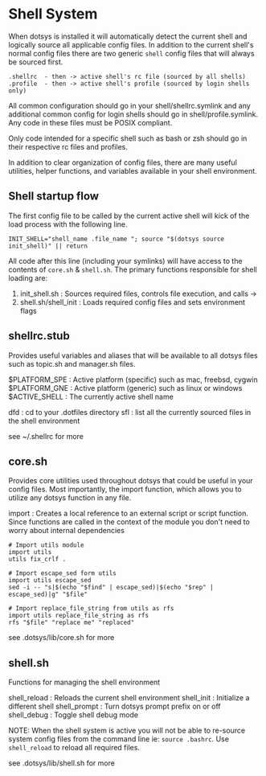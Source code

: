 Shell System
============

When dotsys is installed it will automatically detect the current shell and logically
source all applicable config files.  In addition to the current shell's normal config
files there are two generic `shell` config files that will always be sourced first.

    .shellrc  - then -> active shell's rc file (sourced by all shells)
    .profile  - then -> active shell's profile (sourced by login shells only)

All common configuration should go in your shell/shellrc.symlink and any additional common
config for login shells should  go in shell/profile.symlink. Any code in these files must
be POSIX compliant.

Only code intended for a specific shell such as bash or zsh should go in their respective
rc files and profiles.

In addition to clear organization of config files, there are many useful utilities, helper
functions, and variables available in your shell environment.

Shell startup flow
------------------

The first config file to be called by the current active shell will kick of the load process
with the following line.

    INIT_SHELL="shell_name .file_name "; source "$(dotsys source init_shell)" || return

All code after this line (including your symlinks) will have access to the contents of `core.sh`
& `shell.sh`.  The primary functions responsible for shell loading are:

1) init_shell.sh        : Sources required files, controls file execution, and calls ->
2) shell.sh/shell_init  : Loads required config files and sets environment flags

shellrc.stub
------------
  
Provides useful variables and aliases that will be available to all dotsys files such as topic.sh
and manager.sh files.

$PLATFORM_SPE    :  Active platform (specific) such as mac, freebsd, cygwin
$PLATFORM_GNE    :  Active platform (generic) such as linux or windows
$ACTIVE_SHELL    :  The currently active shell name

dfd              :  cd to your .dotfiles directory
sfl              :  list all the currently sourced files in the shell environment

see ~/.shellrc for more


core.sh
-------

Provides core utilities used throughout dotsys that could be useful in your config files. Most
importantly, the import function, which allows you to utilize any dotsys function in any file.

import : Creates a local reference to an external script or script function.  Since functions are
called in the context of the module you don't need to worry about internal dependencies

    # Import utils module
    import utils
    utils fix_crlf .

    # Import escape_sed form utils
    import utils escape_sed
    sed -i -- "s|$(echo "$find" | escape_sed)|$(echo "$rep" | escape_sed)|g" "$file"

    # Import replace_file_string from utils as rfs
    import utils replace_file_string as rfs
    rfs "$file" "replace me" "replaced"

see .dotsys/lib/core.sh for more


shell.sh
--------

Functions for managing the shell environment

shell_reload         : Reloads the current shell environment
shell_init <shell>   : Initialize a different shell
shell_prompt <state> : Turn dotsys prompt prefix on or off
shell_debug          : Toggle shell debug mode

NOTE: When the shell system is active you will not be able to re-source system config files
from the command line ie: `source .bashrc`.  Use `shell_reload` to reload all required files.

see .dotsys/lib/shell.sh for more


